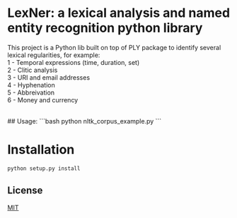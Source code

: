 # LexNer: a lexical analysis and named entity recognition python library

This project is a Python lib built on top of PLY package to identify several lexical regularities, for example:<br>
1 - Temporal expressions (time, duration, set) <br>
2 - Clitic analysis<br>
3 - URI and email addresses<br>
4 - Hyphenation<br>
5 - Abbreivation<br>
6 - Money and currency<br>

<br>
## Usage:
```bash
python nltk_corpus_example.py
```

# Installation

```bash
python setup.py install
```

## License
[MIT](./LICENSE)